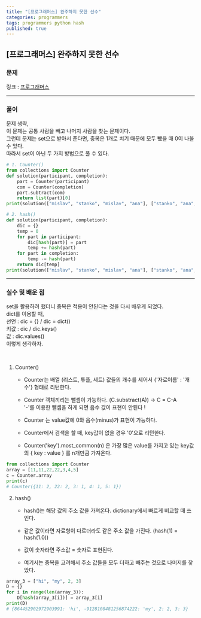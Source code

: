 ```yaml
---
title: "[프로그래머스] 완주하지 못한 선수"
categories: programmers
tags: programmers python hash
published: true
---
```


## [프로그래머스] 완주하지 못한 선수

### 문제

링크 : [프로그래머스](https://programmers.co.kr/learn/courses/30/lessons/42576)

---

### 풀이

문제 생략,  
이 문제는 공통 사람을 빼고 나머지 사람을 찾는 문제이다.  
그런데 문제는 set으로 받아서 푼다면, 중복은 1개로 치기 때문에 모두 뺐을 때 0이 나올 수 있다.  
따라서 set이 아닌 두 가지 방법으로 풀 수 있다.

```python
# 1. Counter()
from collections import Counter
def solution(participant, completion):
    part = Counter(participant)
    com = Counter(completion)
    part.subtract(com)
    return list(part)[0]
print(solution(["mislav", "stanko", "mislav", "ana"], ["stanko", "ana", "mislav"]))
```

```python
# 2. hash()
def solution(participant, completion):
    dic = {}
    temp = 0
    for part in participant:
        dic[hash(part)] = part
        temp += hash(part)
    for part in completion:
        temp -= hash(part)
    return dic[temp]
print(solution(["mislav", "stanko", "mislav", "ana"], ["stanko", "ana", "mislav"]))
```

---

### 실수 및 배운 점

set을 활용하려 했더니 중복은 적용이 안된다는 것을 다시 배우게 되었다.  
dict를 이용할 때,  
선언 : dic = {} / dic = dict()  
키값 : dic / dic.keys()  
값 : dic.values()  
이렇게 생각하자.

<br>

1. Counter()

   - Counter는 배열 (리스트, 튜플, 세트) 값들의 개수를 세어서 {'자료이름' : '개수'} 형태로 리턴한다.

   - Counter 객체끼리는 뺄셈이 가능하다. (C.substract(A)) -> C = C-A  
     '-'를 이용한 뺄셈을 하게 되면 음수 값이 표현이 안된다 !

   - Counter 는 value값에 0와 음수(minus)가 표현이 가능하다.

   - Counter에서 검색을 할 때, key값이 없을 경우 '0'으로 리턴한다.

   - Counter('key').most_common(n) 은 가장 많은 value를 가지고 있는 key값의 { key : value } 를 n개만큼 가져온다.

```python
from collections import Counter
array = [11,11,22,22,3,4,5]
c = Counter.array
print(c)
# Counter({11: 2, 22: 2, 3: 1, 4: 1, 5: 1})
```

2. hash()

   - hash()는 해당 값의 주소 값을 가져온다. dictionary에서 빠르게 비교할 때 쓰인다.

   - 같은 값이라면 자료형이 다르더라도 같은 주소 값을 가진다. (hash(1) = hash(1.0))

   - 값이 숫자라면 주소값 = 숫자로 표현된다.

   - 여기서는 중복을 고려해서 주소 값들을 모두 더하고 빼주는 것으로 나머지를 찾았다.

```python
array_3 = ["hi", "my", 2, 3]
D = {}
for i in range(len(array_3)):
    D[hash(array_3[i])] = array_3[i]
print(D)
# {864452902972903991: 'hi', -9128108481256874222: 'my', 2: 2, 3: 3}
```
